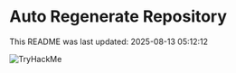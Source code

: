 # Auto Regenerate Repository

This README was last updated: 2025-08-13 05:12:12

 ![TryHackMe](https://tryhackme.com/badge/533634)